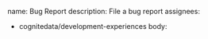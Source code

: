 name: Bug Report
description: File a bug report
assignees:
  - cognitedata/development-experiences
body:
